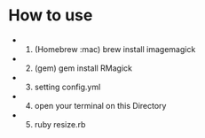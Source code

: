 # How to use

- 1. (Homebrew :mac) brew install imagemagick
- 2. (gem) gem install RMagick
- 3. setting config.yml
- 4. open your terminal on this Directory
- 5. ruby resize.rb
